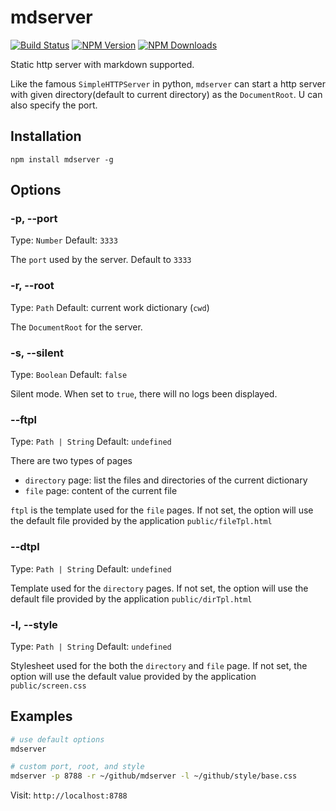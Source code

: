 mdserver
==============

 [![Build Status](https://api.travis-ci.org/zhiyelee/mdserver.svg)](http://travis-ci.org/zhiyelee/mdserver)
[![NPM Version](http://img.shields.io/npm/v/mdserver.svg?style=flat)](https://www.npmjs.org/package/mdserver)
[![NPM Downloads](https://img.shields.io/npm/dm/mdserver.svg?style=flat)](https://www.npmjs.org/package/mdserver)

Static http server with markdown supported.

Like the famous `SimpleHTTPServer` in python, `mdserver` can start a http server with given directory(default to current directory) as the `DocumentRoot`. U can also specify the port.

## Installation

    npm install mdserver -g

## Options

### -p, --port

Type: `Number`
Default: `3333`

The `port` used by the server. Default to `3333`

### -r, --root

Type: `Path`
Default: current work dictionary (`cwd`)

The `DocumentRoot` for the server.

### -s, --silent

Type: `Boolean`
Default: `false`

Silent mode. When set to `true`, there will no logs been displayed.

### --ftpl

Type: `Path | String`
Default: `undefined`

There are two types of pages  
* `directory` page:  list the files and directories of the current dictionary
* `file` page:  content of the current file

`ftpl` is the template used for the `file` pages.  If not set, the option will use the default file provided by the application `public/fileTpl.html`

### --dtpl

Type: `Path | String`
Default: `undefined`

Template used for the `directory` pages.  If not set, the option will use the default file provided by the application `public/dirTpl.html`

### -l, --style

Type: `Path | String`
Default: `undefined`

Stylesheet used for the both the `directory` and `file` page. If not set, the option will use the default value provided by the application `public/screen.css`

## Examples

```sh
# use default options
mdserver

# custom port, root, and style
mdserver -p 8788 -r ~/github/mdserver -l ~/github/style/base.css
```

Visit: `http://localhost:8788 `
